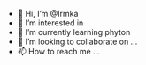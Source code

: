 - 👋 Hi, I’m @Irmka
- 👀 I’m interested in 
- 🌱 I’m currently learning phyton
- 💞️ I’m looking to collaborate on ...
- 📫 How to reach me ...

<!---
Irmka/Irmka is a ✨ special ✨ repository because its `README.md` (this file) appears on your GitHub profile.
You can click the Preview link to take a look at your changes.
--->
